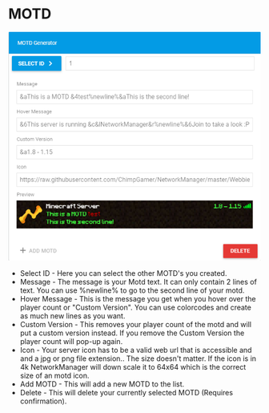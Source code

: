 # MOTD

![](../../.gitbook/assets/snap1.png)

* Select ID - Here you can select the other MOTD's you created.
* Message - The message is your Motd text. It can only contain 2 lines of text. You can use %newline% to go to the second line of your motd.
* Hover Message - This is the message you get when you hover over the player count or "Custom Version". You can use colorcodes and create as much new lines as you want.
* Custom Version - This removes your player count of the motd and will put a custom version instead. If you remove the Custom Version the player count will pop-up again.
* Icon - Your server icon has to be a valid web url that is accessible and and a jpg or png file extension.. The size doesn't matter. If the icon is in 4k NetworkManager will down scale it to 64x64 which is the correct size of an motd icon.
* Add MOTD - This will add a new MOTD to the list.
* Delete - This will delete your currently selected MOTD \(Requires confirmation\).

